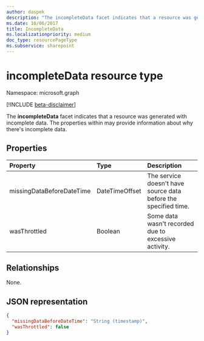```yaml
---
author: daspek
description: "The incompleteData facet indicates that a resource was generated with incomplete data."
ms.date: 10/06/2017
title: IncompleteData
ms.localizationpriority: medium
doc_type: resourcePageType
ms.subservice: sharepoint
---
```

# incompleteData resource type

Namespace: microsoft.graph

 [!INCLUDE [beta-disclaimer](../../includes/beta-disclaimer.md)]

The **incompleteData** facet indicates that a resource was generated with incomplete data.
The properties within may provide information about why there's incomplete data.

## Properties

| Property                  | Type           | Description|
|:--------------------------|:---------------|:--------------------------------|
| missingDataBeforeDateTime | DateTimeOffset | The service doesn't have source data before the specified time.|
| wasThrottled              | Boolean        | Some data wasn't recorded due to excessive activity.|

## Relationships
None.

## JSON representation

<!-- { "blockType": "resource", "@type": "microsoft.graph.incompleteData" } -->

```json
{
  "missingDataBeforeDateTime": "String (timestamp)",
  "wasThrottled": false
}
```
<!--
{
  "type": "#page.annotation",
  "section": "documentation",
  "tocPath": "Facets/IncompleteData",
  "suppressions": []
}
-->


